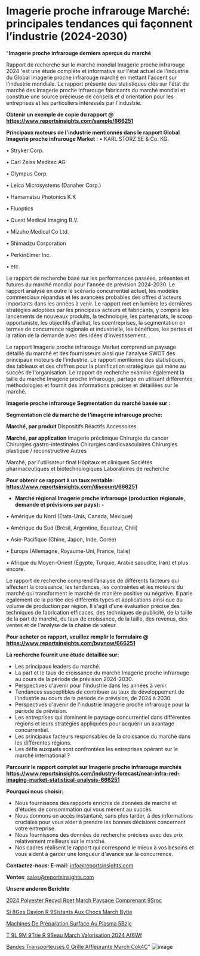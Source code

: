 # Imagerie proche infrarouge Marché: principales tendances qui façonnent l’industrie (2024-2030)

"<strong>Imagerie proche infrarouge derniers aperçus du marché</strong>

Rapport de recherche sur le marché mondial Imagerie proche infrarouge 2024 'est une étude complète et informative sur l'état actuel de l'industrie du Global Imagerie proche infrarouge marché en mettant l'accent sur l'industrie mondiale. Le rapport présente des statistiques clés sur l'état du marché des Imagerie proche infrarouge fabricants du marché mondial et constitue une source précieuse de conseils et d'orientation pour les entreprises et les particuliers intéressés par l'industrie.

<strong>Obtenir un exemple de copie du rapport @ <a href=https://www.reportsinsights.com/sample/666251>https://www.reportsinsights.com/sample/666251</a></strong>

<strong>Principaux moteurs de l'industrie mentionnés dans le rapport Global Imagerie proche infrarouge Market</strong> :
• KARL STORZ SE & Co. KG.

• Stryker Corp.

• Carl Zeiss Meditec AG

• Olympus Corp.

• Leica Microsystems (Danaher Corp.)

• Hamamatsu Photonics K.K

• Fluoptics

• Quest Medical Imaging B.V.

• Mizuho Medical Co Ltd.

• Shimadzu Corporation

• PerkinElmer Inc.

• etc.

Le rapport de recherche basé sur les performances passées, présentes et futures du marché mondial pour l'année de prévision 2024-2030. Le rapport analyse en outre le scénario concurrentiel actuel, les modèles commerciaux répandus et les avancées probables des offres d'acteurs importants dans les années à venir. Le rapport met en lumière les dernières stratégies adoptées par les principaux acteurs et fabricants, y compris les lancements de nouveaux produits, la technologie, les partenariats, le scoop opportuniste, les objectifs d'achat, les coentreprises, la segmentation en termes de concurrence régionale et industrielle, les bénéfices, les pertes et la ration de la demande avec des idées d'investissement. .

Le rapport Imagerie proche infrarouge Market comprend un paysage détaillé du marché et des fournisseurs ainsi que l'analyse SWOT des principaux moteurs de l'industrie. Le rapport mentionne des statistiques, des tableaux et des chiffres pour la planification stratégique qui mène au succès de l'organisation. Le rapport de recherche examine également la taille du marché Imagerie proche infrarouge, partage en utilisant différentes méthodologies et fournit des informations précises et détaillées sur le marché.

<strong>Imagerie proche infrarouge Segmentation du marché basée sur :</strong>

<strong> Segmentation clé du marché de l'imagerie infrarouge proche: </strong>

<strong> Marché, par produit </strong>
Dispositifs
Réactifs
Accessoires

<strong> Marché, par application </strong>
Imagerie préclinique
Chirurgie du cancer
Chirurgies gastro-intestinales
Chirurgies cardiovasculaires
Chirurgies plastique / reconstructive
Autres

Marché, par l'utilisateur final
Hôpitaux et cliniques
Sociétés pharmaceutiques et biotechnologiques
Laboratoires de recherche

<strong>Pour obtenir ce rapport à un taux rentable: <a href=https://www.reportsinsights.com/discount/666251>https://www.reportsinsights.com/discount/666251</a></strong>
<ul>
  <li><strong>Marché régional Imagerie proche infrarouge (production régionale, demande et prévisions par pays): -</strong></li>
</ul>
• Amérique du Nord (États-Unis, Canada, Mexique)

• Amérique du Sud (Brésil, Argentine, Equateur, Chili)

• Asie-Pacifique (Chine, Japon, Inde, Corée)

• Europe (Allemagne, Royaume-Uni, France, Italie)

• Afrique du Moyen-Orient (Égypte, Turquie, Arabie saoudite, Iran) et plus encore.

Le rapport de recherche comprend l’analyse de différents facteurs qui affectent la croissance, les tendances, les contraintes et les moteurs du marché qui transforment le marché de manière positive ou négative. Il parle également de la portée des différents types et applications ainsi que du volume de production par région. Il s'agit d'une évaluation précise des techniques de fabrication efficaces, des techniques de publicité, de la taille de la part de marché, du taux de croissance, de la taille, des revenus, des ventes et de l'analyse de la chaîne de valeur.

<strong>Pour acheter ce rapport, veuillez remplir le formulaire @   <a href=https://www.reportsinsights.com/buynow/666251>https://www.reportsinsights.com/buynow/666251</a></strong>

<strong>La recherche fournit une étude détaillée sur:</strong>
<ul>
  <li>Les principaux leaders du marché.</li>
  <li>La part et le taux de croissance du marché Imagerie proche infrarouge au cours de la période de prévision 2024-2030.</li>
  <li>Perspectives d'avenir pour l'industrie dans les années à venir.</li>
  <li>Tendances susceptibles de contribuer au taux de développement de l'industrie au cours de la période de prévision, de 2024 à 2030.</li>
  <li>Perspectives d'avenir de l'industrie Imagerie proche infrarouge pour la période de prévision.</li>
  <li>Les entreprises qui dominent le paysage concurrentiel dans différentes régions et leurs stratégies appliquées pour acquérir un avantage concurrentiel.</li>
  <li>Les principaux facteurs responsables de la croissance du marché dans les différentes régions.</li>
  <li>Les défis auxquels sont confrontées les entreprises opérant sur le marché international ?</li>
</ul>

<strong>Parcourir le rapport complet sur Imagerie proche infrarouge marchés <a href=https://www.reportsinsights.com/industry-forecast/near-infra-red-imaging-market-statistical-analysis-666251>https://www.reportsinsights.com/industry-forecast/near-infra-red-imaging-market-statistical-analysis-666251</a></strong>

<strong>Pourquoi nous choisir:</strong>
<ul>
  <li>Nous fournissons des rapports enrichis de données de marché et d'études de consommation qui vous mènent au succès.</li>
  <li>Nous donnons un accès instantané, sans plus tarder, à des informations cruciales pour vous aider à prendre les bonnes décisions concernant votre entreprise.</li>
  <li>Nous fournissons des données de recherche précises avec des prix relativement meilleurs sur le marché.</li>
  <li>Nos cadres réalisent le rapport qui correspond le mieux à vos besoins et vous aident à garder une longueur d'avance sur la concurrence.</li>
</ul>
<strong>Contactez-nous:
</strong><strong>E-mail:</strong> <a href=mailto:info@reportsinsights.com>info@reportsinsights.com</a>

<strong>Ventes</strong>: <a href=mailto:sales@reportsinsights.com>sales@reportsinsights.com</a>

<strong>Unsere anderen Berichte</strong>

<a href=https://www.linkedin.com/pulse/2024-polyester-recycl%C3%A9-rpet-march%C3%A9-paysage-comprenant-9sroc/>2024 Polyester Recycl Rpet March Paysage Comprenant 9Sroc</a>

<a href=https://www.linkedin.com/pulse/si%C3%A8ges-davion-r%C3%A9sistants-aux-chocs-march%C3%A9-bytie/>Si 8Ges Davion R 9Sistants Aux Chocs March Bytie</a>

<a href=https://www.linkedin.com/pulse/machines-de-préparation-surface-au-plasma-5bzjc/>Machines De Préparation Surface Au Plasma 5Bzjc</a>

<a href=https://www.linkedin.com/pulse/t%C3%A9l%C3%A9m%C3%A9trie-r%C3%A9seau-march%C3%A9-valorisation-2024-af6wf/>T 9L 9M 9Trie R 9Seau March Valorisation 2024 Af6Wf</a>

<a href=https://www.linkedin.com/pulse/bandes-transporteuses-%C3%A0-grille-affleurante-march%C3%A9-cok4c/>Bandes Transporteuses  0 Grille Affleurante March Cok4C</a>"
![image](https://github.com/daminid12/RImarketdynamics/assets/158430485/2b75b525-4c6b-4ea7-aafe-defbc5bd3b65)
